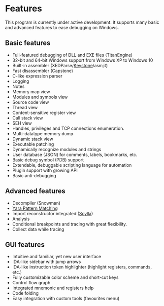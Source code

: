 # Features

This program is currently under active development. It supports many basic and advanced features to ease debugging on Windows.

## Basic features

*  Full-featured debugging of DLL and EXE files (TitanEngine)
*  32-bit and 64-bit Windows support from Windows XP to Windows 10
*  Built-in assembler (XEDParse/[Keystone](http://www.keystone-engine.org/)/asmjit)
*  Fast disassembler (Capstone)
*  C-like expression parser
*  Logging
*  Notes
*  Memory map view
*  Modules and symbols view
*  Source code view
*  Thread view
*  Content-sensitive register view
*  Call stack view
*  SEH view
*  Handles, privileges and TCP connections enumeration.
*  Multi-datatype memory dump
*  Dynamic stack view
*  Executable patching
*  Dynamically recognize modules and strings
*  User database (JSON) for comments, labels, bookmarks, etc.
*  Basic debug symbol (PDB) support
*  Extendable, debuggable scripting language for automation
*  Plugin support with growing API
*  Basic anti-debugging

## Advanced features

*  Decompiler (Snowman)
*  [Yara Pattern Matching](http://yara.readthedocs.io)
*  Import reconstructor integrated ([Scylla](https://github.com/NtQuery/Scylla))
*  Analysis
*  Conditional breakpoints and tracing with great flexibility.
*  Collect data while tracing

## GUI features

*  Intuitive and familiar, yet new user interface
*  IDA-like sidebar with jump arrows
*  IDA-like instruction token highlighter (highlight registers, commands, etc.)
*  Fully customizable color scheme and short-cut keys
*  Control flow graph
*  Integrated mnemonic and registers help
*  Code folding
*  Easy integration with custom tools (favourites menu)